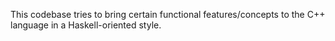 This codebase tries to bring certain functional features/concepts to the C++ language in a Haskell-oriented style.

